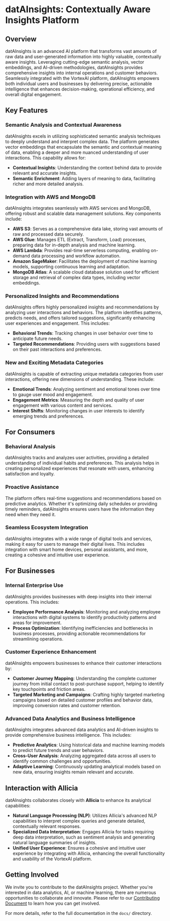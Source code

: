 # datAInsights: Contextually Aware Insights Platform

## Overview
datAInsights is an advanced AI platform that transforms vast amounts of raw data and user-generated information into highly valuable, contextually aware insights. Leveraging cutting-edge semantic analysis, vector embeddings, and AI-driven methodologies, datAInsights provides comprehensive insights into internal operations and customer behaviors. Seamlessly integrated with the VortexAI platform, datAInsights empowers both individual users and businesses by delivering precise, actionable intelligence that enhances decision-making, operational efficiency, and overall digital engagement.

## Key Features

### Semantic Analysis and Contextual Awareness
datAInsights excels in utilizing sophisticated semantic analysis techniques to deeply understand and interpret complex data. The platform generates vector embeddings that encapsulate the semantic and contextual meaning of data, enabling a deeper and more nuanced understanding of user interactions. This capability allows for:

- **Contextual Insights**: Understanding the context behind data to provide relevant and accurate insights.
- **Semantic Enrichment**: Adding layers of meaning to data, facilitating richer and more detailed analysis.

### Integration with AWS and MongoDB
datAInsights integrates seamlessly with AWS services and MongoDB, offering robust and scalable data management solutions. Key components include:

- **AWS S3**: Serves as a comprehensive data lake, storing vast amounts of raw and processed data securely.
- **AWS Glue**: Manages ETL (Extract, Transform, Load) processes, preparing data for in-depth analysis and machine learning.
- **AWS Lambda**: Provides real-time serverless computing, enabling on-demand data processing and workflow automation.
- **Amazon SageMaker**: Facilitates the deployment of machine learning models, supporting continuous learning and adaptation.
- **MongoDB Atlas**: A scalable cloud database solution used for efficient storage and retrieval of complex data types, including vector embeddings.

### Personalized Insights and Recommendations
datAInsights offers highly personalized insights and recommendations by analyzing user interactions and behaviors. The platform identifies patterns, predicts needs, and offers tailored suggestions, significantly enhancing user experiences and engagement. This includes:

- **Behavioral Trends**: Tracking changes in user behavior over time to anticipate future needs.
- **Targeted Recommendations**: Providing users with suggestions based on their past interactions and preferences.

### New and Exciting Metadata Categories
datAInsights is capable of extracting unique metadata categories from user interactions, offering new dimensions of understanding. These include:

- **Emotional Trends**: Analyzing sentiment and emotional tones over time to gauge user mood and engagement.
- **Engagement Metrics**: Measuring the depth and quality of user engagement with various content and services.
- **Interest Shifts**: Monitoring changes in user interests to identify emerging trends and preferences.

## For Consumers

### Behavioral Analysis
datAInsights tracks and analyzes user activities, providing a detailed understanding of individual habits and preferences. This analysis helps in creating personalized experiences that resonate with users, enhancing satisfaction and loyalty.

### Proactive Assistance
The platform offers real-time suggestions and recommendations based on predictive analytics. Whether it's optimizing daily schedules or providing timely reminders, datAInsights ensures users have the information they need when they need it.

### Seamless Ecosystem Integration
datAInsights integrates with a wide range of digital tools and services, making it easy for users to manage their digital lives. This includes integration with smart home devices, personal assistants, and more, creating a cohesive and intuitive user experience.

## For Businesses

### Internal Enterprise Use
datAInsights provides businesses with deep insights into their internal operations. This includes:

- **Employee Performance Analysis**: Monitoring and analyzing employee interactions with digital systems to identify productivity patterns and areas for improvement.
- **Process Optimization**: Identifying inefficiencies and bottlenecks in business processes, providing actionable recommendations for streamlining operations.

### Customer Experience Enhancement
datAInsights empowers businesses to enhance their customer interactions by:

- **Customer Journey Mapping**: Understanding the complete customer journey from initial contact to post-purchase support, helping to identify key touchpoints and friction areas.
- **Targeted Marketing and Campaigns**: Crafting highly targeted marketing campaigns based on detailed customer profiles and behavior data, improving conversion rates and customer retention.

### Advanced Data Analytics and Business Intelligence
datAInsights integrates advanced data analytics and AI-driven insights to provide comprehensive business intelligence. This includes:

- **Predictive Analytics**: Using historical data and machine learning models to predict future trends and user behaviors.
- **Cross-User Analysis**: Analyzing aggregated data across all users to identify common challenges and opportunities.
- **Adaptive Learning**: Continuously updating analytical models based on new data, ensuring insights remain relevant and accurate.

## Interaction with AIlicia
datAInsights collaborates closely with **AIlicia** to enhance its analytical capabilities:

- **Natural Language Processing (NLP)**: Utilizes AIlicia's advanced NLP capabilities to interpret complex queries and generate detailed, contextually relevant responses.
- **Specialized Data Interpretation**: Engages AIlicia for tasks requiring deep data interpretation, such as sentiment analysis and generating natural language summaries of insights.
- **Unified User Experience**: Ensures a cohesive and intuitive user experience by integrating with AIlicia, enhancing the overall functionality and usability of the VortexAI platform.

## Getting Involved
We invite you to contribute to the datAInsights project. Whether you're interested in data analytics, AI, or machine learning, there are numerous opportunities to collaborate and innovate. Please refer to our [Contributing Document](#) to learn how you can get involved.

For more details, refer to the full documentation in the `docs/` directory.
